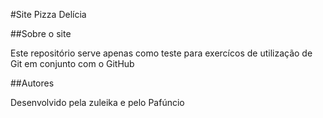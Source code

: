#Site  Pizza Delícia

##Sobre o site

Este repositório serve apenas como teste para exercícos de 
utilização de Git em conjunto com o GitHub

##Autores


Desenvolvido pela zuleika e pelo Pafúncio

